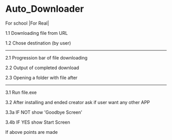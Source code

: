# Auto_Downloader
For school |For Real|

1.1 Downloading file from URL

1.2 Chose destination (by user)

----------------------------------------

2.1 Progression bar of file downloading

2.2 Output of completed download

2.3 Opening a folder with file after

---------------------------------------

3.1 Run file.exe

3.2 After installing and ended creator ask if user want any other APP

3.3a IF NOT show 'Goodbye Screen'

3.4b IF YES show Start Screen

If above points are made
